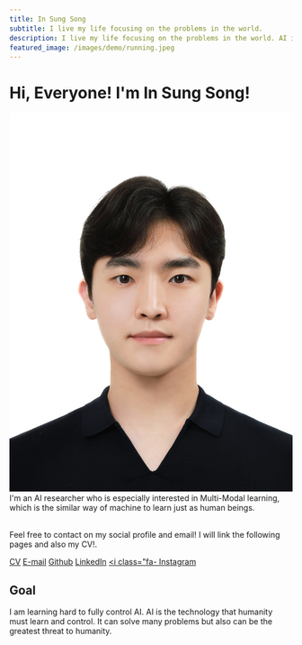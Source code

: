 ```yaml
---
title: In Sung Song
subtitle: I live my life focusing on the problems in the world.  
description: I live my life focusing on the problems in the world. AI is the technology that humanity must learn and control. It can solve many problems but also can be the greatest threat to humanity. I want to learn to control AI.
featured_image: /images/demo/running.jpeg
---
```


# Hi, Everyone! I'm In Sung Song!

![Profile](/images/demo/issong.jpg)
I'm an AI researcher who is especially interested in Multi-Modal learning, which is the similar way of machine to learn just as human beings. 

<br/>
Feel free to contact on my social profile and email! I will link the following pages and also my CV!.

<a href="/pdf/송인성_CV.pdf" target="_blank" class="button button--medium"><i class="fa fa-file-pdf"></i> CV</a>
<a href="mailto:insungsong5@gmail.com" class="button button--medium"><i class="fa fa-envelope"></i> E-mail</a>
<a href="https://github.com/solversong" target="_blank" class="button button--medium"><i class="fa-brands fa-github"></i> Github</a>
<a href="https://www.linkedin.com/in/in-sung-song-437639271/" target="_blank" class="button button--medium"><i class="fa-brands fa-linkedin"></i> LinkedIn</a>
<a href="https://www.instagram.com/is_motivation_ss0ng/" class="button button--large"><i class="fa-</i> Instagram</a>
<br/>

## Goal

I am learning hard to fully control AI. AI is the technology that humanity must learn and control. It can solve many problems but also can be the greatest threat to humanity.



